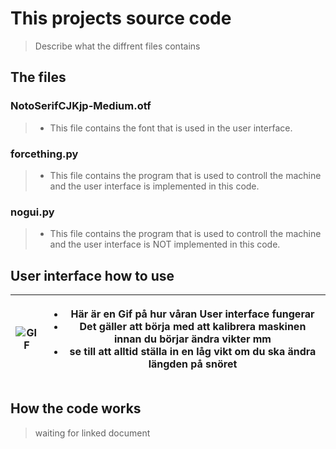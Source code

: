# This projects source code  
> Describe what the diffrent files contains


## The files
### NotoSerifCJKjp-Medium.otf
> - This file contains the font that is used in the user interface.

### forcething.py
> - This file contains the program that is used to controll the machine and the user interface is implemented in this code.

### nogui.py
> - This file contains the program that is used to controll the machine and the user interface is NOT implemented in this code.


## User interface how to use
| ![GIF](https://raw.githubusercontent.com/HugoPersson01/Project-Course-2-KTH-Digital-Training-Equipment/main/pictures/test2.gif) | <ul><li>Här är en Gif på hur våran User interface fungerar</li><li> Det gäller att börja med att kalibrera maskinen innan du börjar ändra vikter mm </li><li> se till att alltid ställa in en låg vikt om du ska ändra längden på snöret </li> </ul> |
|---|---|

## How the code works
> waiting for linked document
